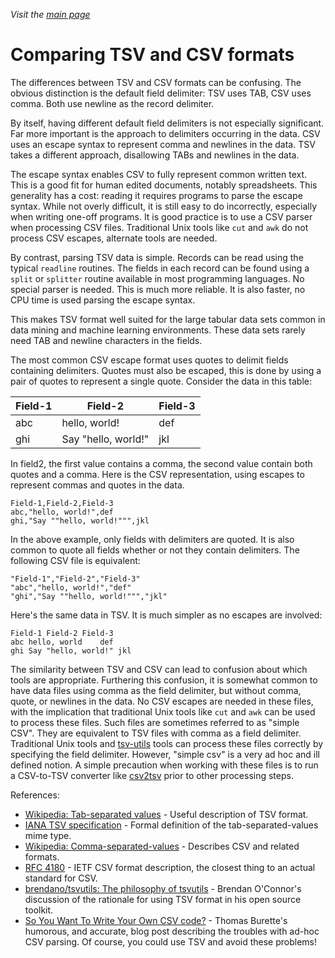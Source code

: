 _Visit the [main page](../README.md)_

# Comparing TSV and CSV formats

The differences between TSV and CSV formats can be confusing. The obvious distinction is the default field delimiter: TSV uses TAB, CSV uses comma. Both use newline as the record delimiter.

By itself, having different default field delimiters is not especially significant. Far more important is the approach to delimiters occurring in the data. CSV uses an escape syntax to represent comma and newlines in the data. TSV takes a different approach, disallowing TABs and newlines in the data.

The escape syntax enables CSV to fully represent common written text. This is a good fit for human edited documents, notably spreadsheets. This generality has a cost: reading it requires programs to parse the escape syntax. While not overly difficult, it is still easy to do incorrectly, especially when writing one-off programs. It is good practice is to use a CSV parser when processing CSV files. Traditional Unix tools like `cut` and `awk` do not process CSV escapes, alternate tools are needed.

By contrast, parsing TSV data is simple. Records can be read using the typical `readline` routines. The fields in each record can be found using a `split` or `splitter` routine available in most programming languages. No special parser is needed. This is much more reliable. It is also faster, no CPU time is used parsing the escape syntax.

This makes TSV format well suited for the large tabular data sets common in data mining and machine learning environments. These data sets rarely need TAB and newline characters in the fields.

The most common CSV escape format uses quotes to delimit fields containing delimiters. Quotes must also be escaped, this is done by using a pair of quotes to represent a single quote. Consider the data in this table:

| Field-1 | Field-2              | Field-3 |
| ------- | -------------------- | ------- |
| abc     | hello, world!        | def     |
| ghi     | Say "hello, world!"  | jkl     |

In field2, the first value contains a comma, the second value contain both quotes and a comma. Here is the CSV representation, using escapes to represent commas and quotes in the data.
```
Field-1,Field-2,Field-3
abc,"hello, world!",def
ghi,"Say ""hello, world!""",jkl
```

In the above example, only fields with delimiters are quoted. It is also common to quote all fields whether or not they contain delimiters. The following CSV file is equivalent:
```
"Field-1","Field-2","Field-3"
"abc","hello, world!","def"
"ghi","Say ""hello, world!""","jkl"
```

Here's the same data in TSV. It is much simpler as no escapes are involved:
```
Field-1	Field-2	Field-3
abc	hello, world	def
ghi	Say "hello, world!"	jkl
```

The similarity between TSV and CSV can lead to confusion about which tools are appropriate. Furthering this confusion, it is somewhat common to have data files using comma as the field delimiter, but without comma, quote, or newlines in the data. No CSV escapes are needed in these files, with the implication that traditional Unix tools like `cut` and `awk` can be used to process these files. Such files are sometimes referred to as "simple CSV". They are equivalent to TSV files with comma as a field delimiter. Traditional Unix tools and [tsv-utils](../README.md) tools can process these files correctly by specifying the field delimiter. However, "simple csv" is a very ad hoc and ill defined notion. A simple precaution when working with these files is to run a CSV-to-TSV converter like [csv2tsv](ToolReference.md#csv2tsv-reference) prior to other processing steps.

References:
- [Wikipedia: Tab-separated values](https://en.wikipedia.org/wiki/Tab-separated_values) - Useful description of TSV format.
- [IANA TSV specification](https://www.iana.org/assignments/media-types/text/tab-separated-values) - Formal definition of the tab-separated-values mime type.
- [Wikipedia: Comma-separated-values](https://en.wikipedia.org/wiki/Comma-separated_values) - Describes CSV and related formats.
- [RFC 4180](https://tools.ietf.org/html/rfc4180) - IETF CSV format description, the closest thing to an actual standard for CSV.
- [brendano/tsvutils: The philosophy of tsvutils](https://github.com/brendano/tsvutils#the-philosophy-of-tsvutils) - Brendan O'Connor's discussion of the rationale for using TSV format in his open source toolkit.
- [So You Want To Write Your Own CSV code?](http://thomasburette.com/blog/2014/05/25/so-you-want-to-write-your-own-CSV-code/) - Thomas Burette's humorous, and accurate, blog post describing the troubles with ad-hoc CSV parsing. Of course, you could use TSV and avoid these problems!
